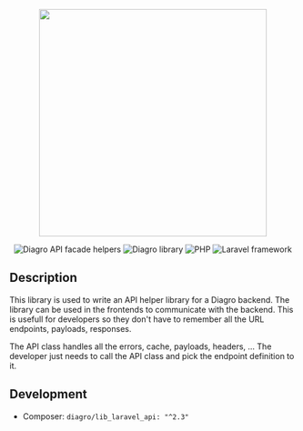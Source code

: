 <p align="center"><a href="https://www.diagro.be" target="_blank"><img src="https://diagro.be/assets/img/diagro-logo.svg" width="400"></a></p>

<p align="center">
<img src="https://img.shields.io/badge/project-lib_laravel_api-yellowgreen" alt="Diagro API facade helpers">
<img src="https://img.shields.io/badge/type-library-informational" alt="Diagro library">
<img src="https://img.shields.io/badge/php-8.1-blueviolet" alt="PHP">
<img src="https://img.shields.io/badge/laravel-9.0-red" alt="Laravel framework">
</p>

## Description

This library is used to write an API helper library for a Diagro backend. The library can be used in the frontends to communicate with the backend.
This is usefull for developers so they don't have to remember all the URL endpoints, payloads, responses.

The API class handles all the errors, cache, payloads, headers, ...
The developer just needs to call the API class and pick the endpoint definition to it.

## Development

* Composer: `diagro/lib_laravel_api: "^2.3"`